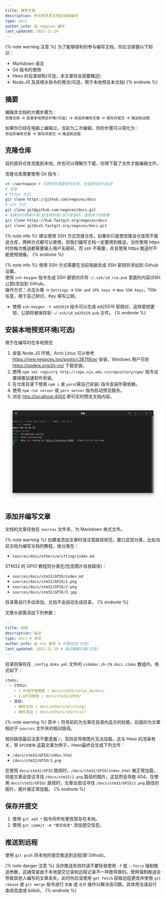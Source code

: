 ```yaml
---
title: 编写文档
description: 参与修改本文档的详细操作
type: docs
author_info: 由 negoces 编写
last_updated: 2021-11-24
---
```


{% note warning 注意 %}
为了能够顺利的参与编写文档，你应当掌握以下知识：
- Markdown 语法
- Git 指令的使用
- Hexo 的目录结构(可选，本文章将会简要概述)
- Node.JS 及其相关指令的用法(可选，用于本地预览本文档)
{% endnote %}

## 摘要

编辑本文档的大概步骤为：  
`克隆仓库` -> `安装本地预览环境(可选)` -> `添加并编写文章` -> `保存并提交` -> `推送到远程`

如果你已经在电脑上编辑过，当前为二次编辑，你的步骤可以简化为：  
`添加并编写文章` -> `保存并提交` -> `推送到远程`

## 克隆仓库

目的是将仓库克隆到本地，你也可以理解为下载，你得下载了文件才能编辑文件。

克隆仓库需要使用 Git 指令：

```bash
cd ~/workspace # 切换到你需要使用目录，也就是保存的目录
# 克隆
# https 方式
git clone https://github.com/negoces/docs
# ssh 方式
git clone git@github.com:negoces/docs.git
# 如果你的网络环境(指连接外网)并不是很好，请使用下列镜像
git clone https://hub.fastgit.org/negoces/docs
git clone git@ssh.fastgit.org:negoces/docs.git
```

{% note info %}
建议使用 SSH 方式克隆仓库，如果你只是想克隆该仓库而不推送仓库，两种方式都可以使用，但我们编写文档一定要用到推送，当你使用 https 时你每次推送都需要输入用户名密码，而 ssh 不需要，并且使用 https 推送时不能使用镜像。
{% endnote %}

{% note info %}
使用 SSH 方式需要在当前电脑生成 SSH 密钥并添加到 Github 设置。  
使用 `ssh-keygen` 指令生成 SSH 密钥对并将 `~/.ssh/id_rsa.pub` 里面的内容(SSH 公钥)添加到 Github。  
操作方式：点击头像 -> `Settings` -> `SSH and GPG keys` -> `New SSH keys`，Title 任意，用于自己辨识，Key 填写公钥。

- 使用 `ssh-keygen -t ed25519` 指令可以生成 ed25519 密钥对，这样密钥更短，公钥将被保存到 `~/.ssh/id_ed25519.pub` 文件。
{% endnote %}

## 安装本地预览环境(可选)

用于在编写时在本地预览

1. 安装 Node.JS 环境，Arch Linux 可以参考 <https://new.negoces.top/posts/c387f9ce/> 安装，Windows 用户可到 <https://nodejs.org/zh-cn/> 下载安装。
2. 使用 `npm set registry http://repo.nju.edu.cn/repository/npm/` 指令设置镜像加速软件安装。
3. 在仓库目录下使用 `npm i` 或 `yarn`(需自己安装) 指令安装所需依赖。
4. 使用 `npm run server` 或 `yarn server` 指令启动预览服务。
5. 浏览 <http://localhost:4000> 即可实时预览文档内容。

![Server](server.png)

## 添加并编写文章

文档的文章存放在 `sources` 文件夹，为 Markdown 格式文件。

{% note warning %}
创建或添加文章时请注意路径规范，要凸显其分类，比如当前文档为编写文档的教程，故分类在：

- `sources/docs/others/writting/index.md`

STM32 的 GPIO 教程则分类在(包含图片存放路径)：

- `sources/docs/stm32/GPIO/index.md`
- `sources/docs/stm32/GPIO/1.png`
- `sources/docs/stm32/GPIO/2.png`
- `sources/docs/stm32/GPIO/3.jpg`

目录需自行手动添加，文档不会自动生成目录。
{% endnote %}

文章头部需添加下列参数：

```yaml
---
title: 标题
description: 描述
type: docs # 类型
author_info: 由 xxx 编写 # 作者信息(可选)
last_updated: 2021-11-19 # 最后编辑日期(可选)
---
```

目录则保存在 `_config.doku.yml` 文件的 `sidebar.zh-CN.docs.items` 数组内，格式如下：

```yaml
items:
  - STM32:
    - 1.开发环境搭建 | docs/stm32/setup_devenv/
    - 2.GPIO使用 | docs/stm32/GPIO/
  - 其他:
    - 编写文档 | docs/others/writting/
    - 额外语法 | docs/others/shortcut/
```

{% note warning %}
其中 `|` 符号前的为文章在目录内显示的标题，后面的为文章相对于 `sources` 文件夹的相对路径。

相对路径最后注意不要遗漏 `/`，否则会导致图片无法加载。这与 Hexo 的渲染有关，举 `GPIO使用` 这篇文章为例子，Hexo最终会生成下列文件：

- `/docs/stm32/GPIO/index.html`
- `/docs/stm32/GPIO/1.png`

在使用 `docs/stm32/GPIO` 路径时，`/docs/stm32/GPIO/index.html` 被正常加载，但是文章会尝试寻找 `/docs/stm32/1.png` 路径的图片，这显然会导致 404，在使用 `docs/stm32/GPIO/` 路径时，文章会尝试寻找 `/docs/stm32/GPIO/1.png` 路径的图片，图片被正常加载。
{% endnote %}

## 保存并提交

1. 使用 `git add *` 指令将所有更改暂存在本地。
2. 使用 `git commit -m "提交信息"` 添加提交信息。

## 推送到远程

使用 `git push` 将本地的提交推送到远程(即 Github)。

{% note danger 注意 %}
当你推送失败时请不要轻易使用 `-f` 或 `--force` 强制推送参数，这通常是由于本地提交记录和远程记录不一样致导致的。使用强制推送会导致其他人编写的文章丢失，此时你应该使用 `get fetch` 获取远程更改并使用 `git rebase` 或 `git merge` 指令进行 `变基` 或 `合并` 操作以解决该问题。具体用法请自行查阅百度或 bilibili。
{% endnote %}
